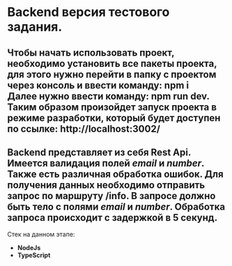 # Backend версия тестового задания.

Чтобы начать использовать проект, необходимо установить все пакеты проекта, для этого нужно перейти в папку с проектом через консоль и ввести команду: **npm i**  
Далее нужно ввести команду: **npm run dev**. Таким образом произойдет запуск проекта в режиме разработки, который будет доступен по ссылке: **http://localhost:3002/**  
-----
Backend представляет из себя **Rest Api**. Имеется валидация полей *email* и *number*. Также есть различная обработка ошибок. Для получения данных необходимо отправить запрос по маршруту **/info**. В запросе должно быть тело с полями *email* и *number*. Обработка запроса происходит с задержкой в 5 секунд.
-----
Стек на данном этапе:
- **NodeJs**
- **TypeScript**

